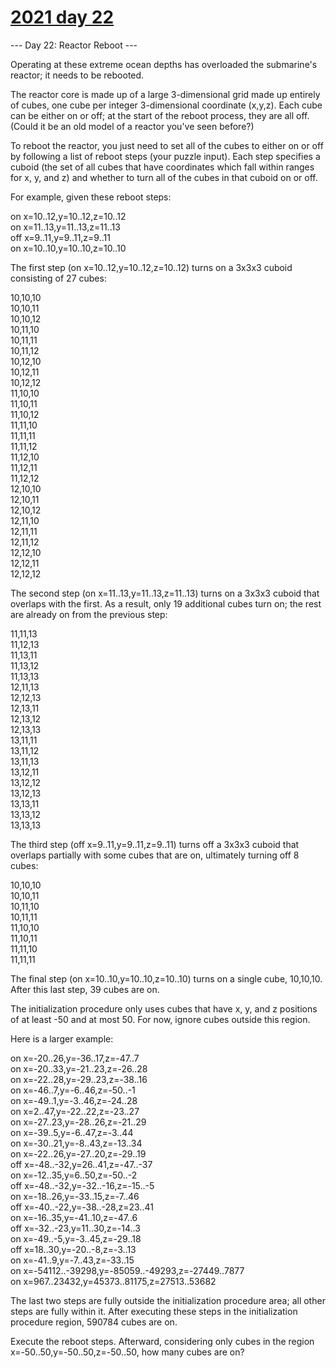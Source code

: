 # [2021 day 22](https://adventofcode.com/2021/day/22)

--- Day 22: Reactor Reboot ---

Operating at these extreme ocean depths has overloaded the submarine's reactor; it needs to be rebooted.



The reactor core is made up of a large 3-dimensional grid made up entirely of cubes, one cube per integer 3-dimensional coordinate (x,y,z). Each cube can be either on or off; at the start of the reboot process, they are all off. (Could it be an old model of a reactor you've seen before?)



To reboot the reactor, you just need to set all of the cubes to either on or off by following a list of reboot steps (your puzzle input). Each step specifies a cuboid (the set of all cubes that have coordinates which fall within ranges for x, y, and z) and whether to turn all of the cubes in that cuboid on or off.



For example, given these reboot steps:



on x=10..12,y=10..12,z=10..12\
on x=11..13,y=11..13,z=11..13\
off x=9..11,y=9..11,z=9..11\
on x=10..10,y=10..10,z=10..10



The first step (on x=10..12,y=10..12,z=10..12) turns on a 3x3x3 cuboid consisting of 27 cubes:



10,10,10\
10,10,11\
10,10,12\
10,11,10\
10,11,11\
10,11,12\
10,12,10\
10,12,11\
10,12,12\
11,10,10\
11,10,11\
11,10,12\
11,11,10\
11,11,11\
11,11,12\
11,12,10\
11,12,11\
11,12,12\
12,10,10\
12,10,11\
12,10,12\
12,11,10\
12,11,11\
12,11,12\
12,12,10\
12,12,11\
12,12,12



The second step (on x=11..13,y=11..13,z=11..13) turns on a 3x3x3 cuboid that overlaps with the first. As a result, only 19 additional cubes turn on; the rest are already on from the previous step:



11,11,13\
11,12,13\
11,13,11\
11,13,12\
11,13,13\
12,11,13\
12,12,13\
12,13,11\
12,13,12\
12,13,13\
13,11,11\
13,11,12\
13,11,13\
13,12,11\
13,12,12\
13,12,13\
13,13,11\
13,13,12\
13,13,13



The third step (off x=9..11,y=9..11,z=9..11) turns off a 3x3x3 cuboid that overlaps partially with some cubes that are on, ultimately turning off 8 cubes:



10,10,10\
10,10,11\
10,11,10\
10,11,11\
11,10,10\
11,10,11\
11,11,10\
11,11,11



The final step (on x=10..10,y=10..10,z=10..10) turns on a single cube, 10,10,10. After this last step, 39 cubes are on.



The initialization procedure only uses cubes that have x, y, and z positions of at least -50 and at most 50. For now, ignore cubes outside this region.



Here is a larger example:



on x=-20..26,y=-36..17,z=-47..7\
on x=-20..33,y=-21..23,z=-26..28\
on x=-22..28,y=-29..23,z=-38..16\
on x=-46..7,y=-6..46,z=-50..-1\
on x=-49..1,y=-3..46,z=-24..28\
on x=2..47,y=-22..22,z=-23..27\
on x=-27..23,y=-28..26,z=-21..29\
on x=-39..5,y=-6..47,z=-3..44\
on x=-30..21,y=-8..43,z=-13..34\
on x=-22..26,y=-27..20,z=-29..19\
off x=-48..-32,y=26..41,z=-47..-37\
on x=-12..35,y=6..50,z=-50..-2\
off x=-48..-32,y=-32..-16,z=-15..-5\
on x=-18..26,y=-33..15,z=-7..46\
off x=-40..-22,y=-38..-28,z=23..41\
on x=-16..35,y=-41..10,z=-47..6\
off x=-32..-23,y=11..30,z=-14..3\
on x=-49..-5,y=-3..45,z=-29..18\
off x=18..30,y=-20..-8,z=-3..13\
on x=-41..9,y=-7..43,z=-33..15\
on x=-54112..-39298,y=-85059..-49293,z=-27449..7877\
on x=967..23432,y=45373..81175,z=27513..53682



The last two steps are fully outside the initialization procedure area; all other steps are fully within it. After executing these steps in the initialization procedure region, 590784 cubes are on.



Execute the reboot steps. Afterward, considering only cubes in the region x=-50..50,y=-50..50,z=-50..50, how many cubes are on?



